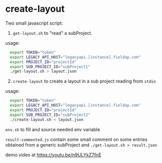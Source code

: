 # create-layout

Two small javascript script:

1. `get-layout.sh` to "read" a subProject.

  usage:
``` bash
  export TOKEN="token"
  export LEGACY_API_HOST="legacyapi.[instance].fieldap.com"
  export PROJECT_ID="projectId"
  export SUB_PROJECT_ID="subProject1"
  ./get-layout.sh > layout.json

```
2. `create-layout` to create a layout in a sub project reading from `stdin`

  usage:
``` bash
  export TOKEN="token"
  export LEGACY_API_HOST="legacyapi.[instance].fieldap.com"
  export PROJECT_ID="projectId"
  export SUB_PROJECT_ID="subProject2"
  ./create-layout.sh < layout.json

```

`env.sh` to fill and source needed env variable

`result-commented.js` contain some small comment on some entries obtained from  a generic subProject and  `./get-layout.sh > result.json`

demo video at https://youtu.be/n9ULYkZ7fnE
